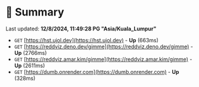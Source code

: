 # 📖 Summary
Last updated: **12/8/2024, 11:49:28 PG "Asia/Kuala_Lumpur"**

- `GET` [https://hst.ujol.dev](https://hst.ujol.dev) - **Up** (663ms)
- `GET` [https://reddviz.deno.dev/gimme](https://reddviz.deno.dev/gimme) - **Up** (2766ms)
- `GET` [https://reddviz.amar.kim/gimme](https://reddviz.amar.kim/gimme) - **Up** (2611ms)
- `GET` [https://dumb.onrender.com](https://dumb.onrender.com) - **Up** (328ms)
